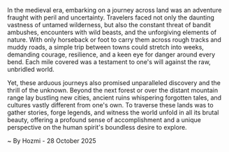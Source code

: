
In the medieval era, embarking on a journey across land was an adventure fraught with peril and uncertainty. Travelers faced not only the daunting vastness of untamed wilderness, but also the constant threat of bandit ambushes, encounters with wild beasts, and the unforgiving elements of nature. With only horseback or foot to carry them across rough tracks and muddy roads, a simple trip between towns could stretch into weeks, demanding courage, resilience, and a keen eye for danger around every bend. Each mile covered was a testament to one's will against the raw, unbridled world.

Yet, these arduous journeys also promised unparalleled discovery and the thrill of the unknown. Beyond the next forest or over the distant mountain range lay bustling new cities, ancient ruins whispering forgotten tales, and cultures vastly different from one's own. To traverse these lands was to gather stories, forge legends, and witness the world unfold in all its brutal beauty, offering a profound sense of accomplishment and a unique perspective on the human spirit's boundless desire to explore.

~ By Hozmi - 28 October 2025
